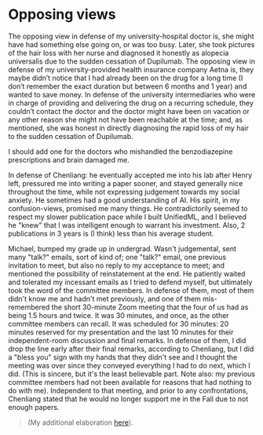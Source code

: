 # Opposing views

The opposing view in defense of my university-hospital doctor is, she might have had something else going on, or was too busy. Later, she took pictures of the hair loss with her nurse and diagnosed it honestly as alopecia universalis due to the sudden cessation of Dupilumab. The opposing view in defense of my university-provided health insurance company Aetna is, they maybe didn’t notice that I had already been on the drug for a long time (I don’t remember the exact duration but between 6 months and 1 year) and wanted to save money. In defense of the university intermediaries who were in charge of providing and delivering the drug on a recurring schedule, they couldn’t contact the doctor and the doctor might have been on vacation or any other reason she might not have been reachable at the time; and, as mentioned, she was honest in directly diagnosing the rapid loss of my hair to the sudden cessation of Dupilumab. 

I should add one for the doctors who mishandled the benzodiazepine prescriptions and brain damaged me.

In defense of Chenliang: he eventually accepted me into his lab after Henry left, pressured me into writing a paper sooner, and stayed generally nice throughout the time, while not expressing judgement towards my social anxiety. He sometimes had a good understanding of AI. His spirit, in my confusion-views, promised me many things. He contradictorily seemed to respect my slower publication pace while I built UnifiedML, and I believed he "knew" that I was intelligent enough to warrant his investment. Also, 2 publications in 3 years is (I think) less than his average student.

Michael, bumped my grade up in undergrad. Wasn't judgemental, sent many "talk?" emails, sort of kind of; one "talk?" email, one previous invitation to meet, but also no reply to my acceptance to meet; and mentioned the possibility of reinstatement at the end. He patiently waited and tolerated my incessant emails as I tried to defend myself, but ultimately took the word of the committee members. In defense of them, most of them didn't know me and hadn't met previously, and one of them mis-remembered the short 30-minute Zoom meeting that the four of us had as being 1.5 hours and twice. It was 30 minutes, and once, as the other committee members can recall. It was scheduled for 30 minutes: 20 minutes reserved for my presentation and the last 10 minutes for their independent-room discussion and final remarks. In defense of them, I did drop the line early after their final remarks, according to Chenliang, but I did a "bless you" sign with my hands that they didn't see and I thought the meeting was over since they conveyed everything I had to do next, which I did. (This is sincere, but it's the least believable part. Note also: my previous committee members had not been available for reasons that had nothing to do with me). Independent to that meeting, and prior to any confrontations, Chenliang stated that he would no longer support me in the Fall due to not enough papers.

> (My additional elaboration [here](https://github.com/slerman12/Help-me/blob/main/GradsAlliance.md)).

